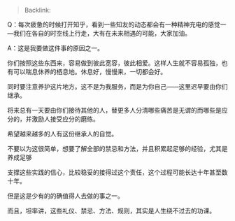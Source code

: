 > Backlink: 

Q：每次疲惫的时候打开知乎，看到一些知友的动态都会有一种精神充电的感觉一—我们在各自的时空线上行走，大有在未来相遇的可能，大家加油。

A：这是我要做这件事的原因之一。

你们按照这些东西来，容易做到彼此宽容，彼此相爱。这样人生就不容易孤独，也有可以喘息休养的栖息地。休息好，慢慢来，一切都会好。

同时要注意养护这片地方。这不是为我服务，而是为你自己——这里迟早要由你们继承。

将来总有一天要由你们接待其他的人，替更多人分清哪些痛苦是无谓的而哪些是应分的，并激励人接受应分的磨练。

希望越来越多的人有这份继承人的自觉。

不要以为这很简单，想要了解全部的禁忌和方法，并且积累起足够的经验，尤其是养成足够

支撑这些实践的信心，比较稳妥的接得过这个责任，这个过程可能长达十年甚至数十年。

但是这是少有的的确值得人去做的事之一。

而且，坦率讲，这些礼仪、禁忌、方法、规则，其实是人生绕不过去的功课。

